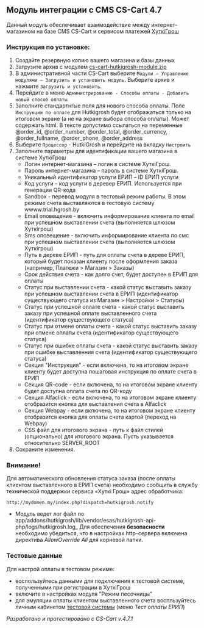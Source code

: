 ## Модуль интеграции с CMS CS-Cart 4.7 

Данный модуль обеспечивает взаимодействие между интернет-магазином на базе CMS CS-Cart и сервисом платежей [ХуткiГрош](https://hutkigrosh.by)
  
### Инструкция по установке:
1. Создайте резервную копию вашего магазина и базы данных
1. Загрузите архив с модулем [cs-cart-hutkigrosh-module.zip](https://github.com/esasby/hutkigrosh-cscart4.7-module/blob/master/cs-cart-hutkigrosh-module.zip)
1. В административной части CS-Cart выберите `Модули — Управление модулями — Загрузить и установить модуль`. Выберите архив и нажмите `Загрузить и установить`.
1. Перейдите в меню `Администрирование - Способы оплаты - Добавить новый способ оплаты`.
1. Заполните стандартнгые поля для нового способа оплаты. Поле `Инструкции по оплате` для Hutkigrosh будет отображаться 
только на итоговом экране (а не на экране выбора способа оплаты). Может содержать html. 
В тексте допустимо ссылаться на переменные @order_id, @order_number, @order_total, @order_currency, @order_fullname, @order_phone, @order_address
1. Выберите `Процессор` - HutkiGrosh и перейдите на вкладку `Настроить`
1. Заполните параметры для идентификации вашего магазина в системе ХуткiГрош
    * Логин интернет-магазина – логин в системе ХуткiГрош.
    * Пароль интернет-магазина – пароль в системе ХуткiГрош.
    * Уникальный идентификатор услуги ЕРИП – ID ЕРИП услуги
    * Код услуги – код услуги в деревер ЕРИП. Используется при генерации QR-кода
    * Sandbox - перевод модуля в тестовый режим работы. В этом режиме счета выставляются в тестовую систему wwww.trial.hgrosh.by
    * Email оповещение - включить информирование клиента по email при успешном выставлении счета (выполняется шлюзом Хуткiгрош)
    * Sms оповещение - включить информирование клиента по смс при успешном выставлении счета (выполняется шлюзом Хуткiгрош)
    * Путь в дереве ЕРИП - путь для оплаты счета в дереве ЕРИП, который будет показан клиенту после оформления заказа (например, Платежи > Магазин > Заказы)
    * Срок действия счета - как долго счет, будет доступен в ЕРИП для оплаты    
    * Статус при выставлении счета  - какой статус выставить заказу при успешном выставлении счета в ЕРИП (идентификатор существующего статуса из Магазин > Настройки > Статусы)
    * Статус при успешной оплате счета - какой статус выставить заказу при успешной оплате выставленного счета (идентификатор существующего статуса)
    * Статус при отмене оплаты счета - какой статус выставить заказу при отмене оплаты счета (идентификатор существующего статуса)
    * Статус при ошибке оплаты счета - какой статус выставить заказу при ошибке выставленния счета (идентификатор существующего статуса)
    * Секция "Инструкция" - если включена, то на итоговом экране клиенту будет доступна пошаговая инструкция по оплате счета в ЕРИП
    * Секция QR-code - если включена, то на итоговом экране клиенту будет доступна оплата счета по QR-коду
    * Секция Alfaclick - если включена, то на итоговом экране клиенту отобразится кнопка для выставления счета в Alfaclick
    * Секция Webpay - если включена, то на итоговом экране клиенту отобразится кнопка для оплаты счета картой (переход на Webpay)   
    * CSS файл для итогового экрана - путь к файл стилей (опционально) для итогового экрана. Пусть указывается относительно SERVER_ROOT  
1. Сохраните изменения.

### Внимание!
Для автоматического обновления статуса заказа (после оплаты клиентом выставленного в ЕРИП счета) необходимо сообщить в службу технической поддержки сервиса «Хуткi Грош» адрес обработчика:
```
http://mydomen.my/index.php?dispatch=hutkigrosh.notify
```
* Модуль ведет лог файл по app/addons/hutkigrosh/lib/vendor/esas/hutkigrosh-api-php/logs/hutkigrosh.log_
Для обеспечения **безопасности** необходимо убедиться, что в настройках http-сервера включена директива _AllowOverride All_ для корневой папки.

### Тестовые данные
Для настрой оплаты в тестовом режиме:
 * воспользуйтесь данными для подключения к тестовой системе, полученными при регистрации в ХуткiГрош
 * включите в настройках модуля "Режим песочницы" 
 * для эмуляции оплаты клиентом выставленного счета воспльзуйтесь личным кабинетом [тестовой системы](https://trial.hgrosh.by) (меню _Тест оплаты ЕРИП_)

_Разработано и протестировано с CS-Cart v.4.7.1_

